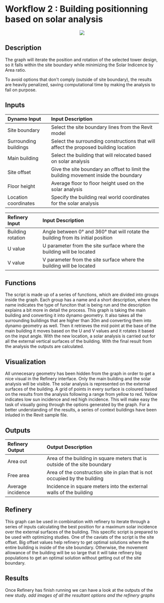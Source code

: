# Workflow 2 : Building positionning based on solar analysis

<p align="center">
  <img src="https://media.giphy.com/media/kDNLpoOjcxV96gOa2P/giphy.gif">
</p>

## Description

The graph will iterate the position and rotation of the selected tower design, so it falls within the site boundary while minimizing the Solar Indicence by Area ratio.

To avoid options that don't comply (outside of site boundary), the results are heavily penalized, saving computational time by making the analysis to fail on purpose.

## Inputs

| Dynamo Input          | Input Description |
| :--- | :--- |
| Site boundary         | Select the site boundary lines from the Revit model |
| Surrounding buildings | Select the surrounding constructions that will affect the proposed building location |
| Main building         | Select the building that will relocated based on solar analysis |
| Site offset           | Give the site boundary an offset to limit the building movement inside the boundary |
| Floor height          | Average floor to floor height used on the solar analysis |
| Location coordinates  | Specify the building real world coordinates for the solar analysis |

| Refinery Input    | Input Description |
| :--- | :--- |
| Building rotation | Angle between 0° and 360° that will rotate the building from its initial position |
| U value           | U parameter from the site surface where the building will be located |
| V value           | V parameter from the site surface where the building will be located |

## Functions

The script is made up of a series of functions, which are divided into groups inside the graph. Each group has a name and a short description, where the name indicates the type of funciton that is being run and the description explains a bit more in detail the process.
This graph is taking the main building and converting it into dynamo geometry. It also takes all the surrounding buildings that are higher than 30m and converting them into dynamo geometry as well. Then it retrieves the mid point at the base of the main building it moves based on the U and V values and it rotates it based on the input angle. With the new location, a solar analysis is carried out for all the external vertical surfaces of the building. With the final result from the analysis the outputs are calculated.

## Visualization

All unnecesary geometry has been hidden from the graph in order to get a nice visual in the Refinery interface. Only the main building and the solar analysis will be visible. The solar analysis is represented on the external surfaces of the building. A grid of points in every surface is coloured based on the results from the analysis following a range from yellow to red. Yellow indicates low sun incidence and red high incidence. This will make easy the task of visually going through the options generated by the graph. For a better understanding of the results, a series of context buildings have been inluded in the Revit sample file.

## Outputs

| Refinery Output   | Output Description |
| :--- | :--- |
| Area out          | Area of the building in square meters that is outside of the site boundary |
| Free area         | Area of the construction site in plan that is not occupied by the building |
| Average incidence | Incidence in square meters into the external walls of the building |

## Refinery

This graph can be used in combination with refinery to iterate through a series of inputs calculating the best position for a maximum solar incidence over the external surfaces of the building.
This specific script is prepared to be used with optimizing studies. 
One of the caviats of the script is the site offset. Big offset values help refinery to get optimal solutions where the entire building is inside of the site boundary. Otherwise, the movement allowance of the building will be so large that it will take refinery big populations to get an optimal solution without getting out of the site boundary.

## Results

Once Refinery has finish running we can have a look at the outputs of the new study. 
*add images of all the resultant options and the refinery graphs*
